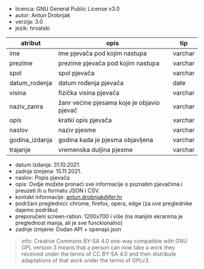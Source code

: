 - licenca: GNU General Public License v3.0
- autor: 	Antun Drobnjak
- verzija: 3.0
- jezik:	hrvatski

| atribut	|	opis	| tip|
|--------|----------|------------|
|ime 		| ime pjevača pod kojim nastupa 	| varchar|
|prezime 	| prezime pjevača pod kojim nastupa	| varchar|
|spol		| spol pjevača				| varchar|
|datum_rodenja 	| datum rođenja pjevača			| date|
|visina		| fizička visina pjevača		| varchar|
|naziv_zanra 	| žanr većine pjesama koje je objavio pjevač | varchar|
|opis		| kratki opis pjevača			| varchar|	
| naslov 	| naziv pjesme				| varchar|
| godina_izdanja | godina kada je pjesma objavljena	| varchar|
| trajanje 	| vremenska duljina pjesme		| varchar|

- datum izdanja:  31.10.2021.
- zadnja izmjena: 15.11.2021.
- naslov: Popis pjevača
- opis: Ovdje možete pronaći sve informacije o poznatim pjevačima i preuzeti ih u formatu JSON i CSV.
- kontakt informacije: antun.drobnjak@fer.hr
- podržani preglednici: chrome, firefox, opera, edge (za ove preglednike dajemo podršku)
- preporučeni screen-ration: 1200x700 i više (na manjim ekranima je preglednost manja, ali je sve funckionalno)
- zadnje izmjene: Dodan API + openapi.json
> info: Creative Commons BY-SA 4.0 one-way compatible with GNU GPL version 3 means that a person can now take a work they received under the terms of CC BY-SA 4.0 and then distribute adaptations of that work under the terms of GPLv3.
